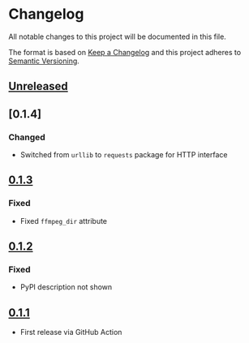 # Changelog
All notable changes to this project will be documented in this file.

The format is based on [Keep a Changelog](http://keepachangelog.com/en/1.0.0/) and this project adheres to [Semantic Versioning](http://semver.org/spec/v2.0.0.html).

## [Unreleased]

## [0.1.4]

### Changed

- Switched from `urllib` to `requests` package for HTTP interface
## [0.1.3]

### Fixed

- Fixed `ffmpeg_dir` attribute

## [0.1.2]

### Fixed

- PyPI description not shown

## [0.1.1]

- First release via GitHub Action

[Unreleased]: https://github.com/python-ffmpegio/python-ffmpegio/compare/v0.1.3...HEAD
[0.1.3]: https://github.com/python-ffmpegio/python-ffmpegio/compare/v0.1.2...v0.1.3
[0.1.2]: https://github.com/python-ffmpegio/python-ffmpegio/compare/v0.1.1...v0.1.2
[0.1.1]: https://github.com/python-ffmpegio/python-ffmpegio/compare/94bbcc4...v0.1.1

